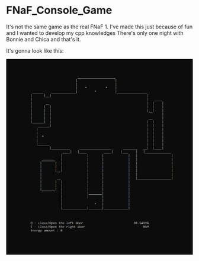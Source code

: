 # FNaF_Console_Game
It's not the same game as the real FNaF 1. I've made this just because of fun and I wanted to develop my cpp knowledges
There's only one night with Bonnie and Chica and that's it.

It's gonna look like this:

<p align="center"><img src="Screenshot_1.png"></p>

